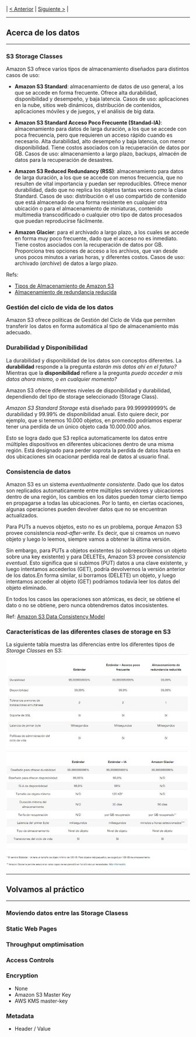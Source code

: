 | [< Anterior](.\20170807_AWS_S3.md) | [Siguiente >](.\AWS_S3_Parte_3.md) |



---
## Acerca de los datos
---

### S3 Storage Classes
Amazon S3 ofrece varios tipos de almacenamiento diseñados para distintos casos de uso:
* **Amazon S3 Standard**: almacenamiento de datos de uso general, a los que se accede en forma frecuente. Ofrece alta durabilidad, disponibilidad y desempeño, y baja latencia.
Casos de uso: aplicaciones en la nube, sitios web dinámicos, distribución de contenidos, aplicaciones móviles y de juegos, y el análisis de big data.

* **Amazon S3 Standard Acceso Poco Frecuente (Standad-IA)**: almacenamiento para datos de larga duración, a los que se accede con poca frecuencia, pero que requieren un acceso rápido cuando es necesario. Alta durabilidad, alto desempeño y baja latencia, con menor disponibilidad. Tiene costos asociados con la recuperación de datos por GB.
Casos de uso: almacenamiento a largo plazo, backups, almacén de datos para la recuperación de desastres.

* **Amazon S3 Reduced Redundancy (RSS)**: almacenamiento para datos de larga duración, a los que se accede con menos frecuencia, que no resulten de vital importancia y puedan ser reproducibles. Ofrece menor durabilidad, dado que no replica los objetos tantas veces como la clase Standard.
Casos de uso: distribución o el uso compartido de contenido que está almacenado de una forma resistente en cualquier otra ubicación o para el almacenamiento de miniaturas, contenido multimedia transcodificado o cualquier otro tipo de datos procesados que puedan reproducirse fácilmente.

* **Amazon Glacier**: para el archivado a largo plazo, a los cuales se accede en forma muy poco frecuente, dado que el acceso no es inmediato.
Tiene costos asociados con la recuperación de datos por GB. Proporciona tres opciones de acceso a los archivos, que van desde unos pocos minutos a varias horas, y diferentes costos.
Casos de uso: archivado (*archive*) de datos a largo plazo.

Refs:
* [Tipos de Almacenamiento de Amazon S3](https://aws.amazon.com/es/s3/storage-classes/)
* [Almacenamiento de redundancia reducida](https://aws.amazon.com/es/s3/reduced-redundancy/)


### Gestión del ciclo de vida de los datos
Amazon S3 ofrece políticas de Gestión del Ciclo de Vida que permiten transferir los datos en forma automática al tipo de almacenamiento más adecuado.


### Durabilidad y Disponibilidad
La durabilidad y disponibilidad de los datos son conceptos diferentes. La **durabilidad** responde a la pregunta *estarán mis datos ahí en el futuro?* Mientras que la **disponibilidad** refiere a la pregunta *puedo acceder a mis datos ahora mismo, o en cualquier momento?*

Amazon S3 ofrece diferentes niveles de disponibilidad y durabilidad, dependiendo del tipo de storage seleccionado (Storage Class).

*Amazon S3 Standard Storage* está diseñado para 99.999999999% de durabilidad y 99.99% de disponibilidad anual. Esto quiere decir, por ejemplo, que si tenemos 10.000 objetos, en promedio podríamos esperar tener una perdida de un único objeto cada 10.000.000 años.

Esto se logra dado que S3 replica automaticamente los datos entre múltiples dispositivos en diferentes ubicaciones dentro de una misma región. Está designado para perder soprota la perdida de datos hasta en dos ubicaciones sin ocacionar perdida real de datos al usuario final.   

### Consistencia de datos
Amazon S3 es un sistema *eventualmente consistente*. Dado que los datos son replicados automaticamente entre múltiples servidores y ubicaciones dentro de una región, los cambios en los datos pueden tomar cierto tiempo en propagarse a todas las ubicaciones. Por lo tanto, en ciertas ocaciones, algunas operaciones pueden devolver datos que no se encuentran actualizados.

Para PUTs a nuevos objetos, esto no es un problema, porque Amazon S3 provee consistencia *read-after-write*. Es decir, que si creamos un nuevo objeto y luego lo leemos, siempre vamos a obtener la última versión.

Sin embargo, para PUTs a objetos existentes (si sobreescribimos un objeto sobre una key existente) y para DELETEs, Amazon S3 provee *consistencia eventual*. Esto significa que si subimos (PUT) datos a una clave existente, y luego intentamos accederlos (GET), podría devolvernos la versión anterior de los datos.En forma similar, si borramos (DELETE) un objeto, y luego intentamos acceder al objeto (GET) podríamos todavía leer los datos del objeto eliminado.

En todos los casos las operaciones son atómicas, es decir, se obtiene el dato o no se obtiene, pero nunca obtendremos datos incosistentes.

Ref: [Amazon S3 Data Consistency Model](http://docs.aws.amazon.com/AmazonS3/latest/dev/Introduction.html#ConsistencyModel)


### Características de las diferentes clases de storage en S3
La siguiente tabla muestra las diferencias entre los diferentes tipos de *Storage Classes* en S3:
 ![alt text](./images/S3_sla.png)
 ![alt text](./images/S3_sla_glacier.png)


---
## Volvamos al práctico
---

### Moviendo datos entre las Storage Clasess


### Static Web Pages

### Throughput omptimisation

### Access Controls

### Encryption ###
* None
* Amazon S3 Master Key
* AWS KMS master-key



### Metadata ###
* Header / Value
